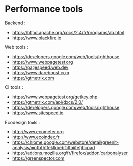 # Performance tools

Backend :
- https://httpd.apache.org/docs/2.4/fr/programs/ab.html
- https://www.blackfire.io

Web tools :
- https://developers.google.com/web/tools/lighthouse
- https://www.webpagetest.org
- https://pagespeed.web.dev
- https://www.dareboost.com
- https://gtmetrix.com

CI tools :
- https://www.webpagetest.org/getkey.php
- https://gtmetrix.com/api/docs/2.0/
- https://developers.google.com/web/tools/lighthouse
- https://www.sitespeed.io

Ecodesign tools :
- http://www.ecometer.org
- http://www.ecoindex.fr
- https://chrome.google.com/webstore/detail/greenit-analysis/mofbfhffeklkbebfclfaiifefjflcpad
- https://addons.mozilla.org/fr/firefox/addon/carbonalyser
- https://greenspector.com
